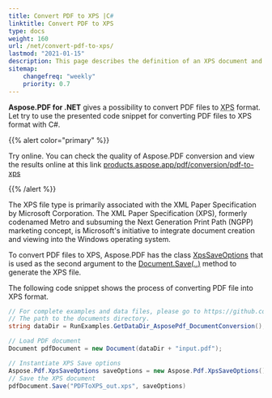 ```yaml
---
title: Convert PDF to XPS |C#
linktitle: Convert PDF to XPS
type: docs
weight: 160
url: /net/convert-pdf-to-xps/
lastmod: "2021-01-15"
description: This page describes the definition of an XPS document and how to use it. Convert PDF to XPS with Aspose.PDF for .NET, using XpsSaveOptions class. 
sitemap:
    changefreq: "weekly"
    priority: 0.7
---
```


**Aspose.PDF for .NET** gives a possibility to convert PDF files to <abbr title="XML Paper Specification">XPS</abbr> format. Let try to use the presented code snippet for converting PDF files to XPS format with C#.

{{% alert color="primary" %}}

Try online. You can check the quality of Aspose.PDF conversion and view the results online at this link [products.aspose.app/pdf/conversion/pdf-to-xps](https://products.aspose.app/pdf/conversion/pdf-to-xps)

{{% /alert %}}

The XPS file type is primarily associated with the XML Paper Specification by Microsoft Corporation. The XML Paper Specification (XPS), formerly codenamed Metro and subsuming the Next Generation Print Path (NGPP) marketing concept, is Microsoft's initiative to integrate document creation and viewing into the Windows operating system.

To convert PDF files to XPS, Aspose.PDF has the class [XpsSaveOptions](https://apireference.aspose.com/net/pdf/aspose.pdf/xpssaveoptions) that is used as the second argument to the [Document.Save(..)](https://apireference.aspose.com/pdf/net/aspose.pdf/document/methods/save/index) method to generate the XPS file.

The following code snippet shows the process of converting PDF file into XPS format.

```csharp
// For complete examples and data files, please go to https://github.com/aspose-pdf/Aspose.PDF-for-.NET
// The path to the documents directory.
string dataDir = RunExamples.GetDataDir_AsposePdf_DocumentConversion();

// Load PDF document
Document pdfDocument = new Document(dataDir + "input.pdf");

// Instantiate XPS Save options
Aspose.Pdf.XpsSaveOptions saveOptions = new Aspose.Pdf.XpsSaveOptions();
// Save the XPS document
pdfDocument.Save("PDFToXPS_out.xps", saveOptions)
```
